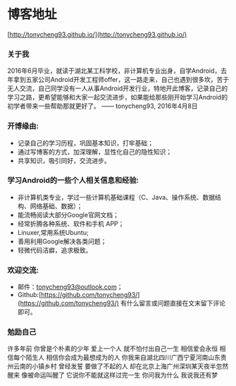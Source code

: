 # 博客地址
[http://tonycheng93.github.io/](http://tonycheng93.github.io/)

### 关于我
2016年6月毕业，就读于湖北某工科学校，非计算机专业出身，自学Android，去年拿到五家公司Android开发工程师offer，这一路走来，自己也遇到很多坎，苦于无人交流，自己同学没有一人从事Android开发行业，特地开此博客，记录自己的学习之路，更希望能够和大家一起交流进步，如果能给那些刚开始学习Android的初学者带来一些帮助那就更好了。  —— tonycheng93, 2016年4月8日



### 开博缘由:

* 记录自己的学习历程，巩固基本知识，打牢基础；
* 通过写博客的方式，加深理解，显性化自己的隐性知识；
* 共享知识，吸引同好，交流进步。

### 学习Android的一些个人相关信息和经验:

* 非计算机类专业，学过一些计算机基础课程（C、Java、操作系统、数据结构、网络基础、数据）；
* 能流畅阅读大部分Google官网文档；
* 经常折腾各种系统、软件和手机 APP；
* Linuxer,常用系统Ubuntu;
* 善用利用Google解决各类问题；
* 轻微代码洁癖，追求极致。

### 欢迎交流:

* 邮件：tonycheng93@outlook.com；
* Github:[https://github.com/tonycheng93/](https://github.com/tonycheng93/)
有什么留言或问题直接在文末留下评论即可。

### 勉励自己

许多年前 你曾是个朴素的少年
爱上一个人 就不怕付出自己一生
相信爱会永恒 相信每个陌生人
相信你会成为最想成为的人
你我来自湖北四川广西宁夏河南山东贵州云南的小镇乡村
曾经发誓 要做了不起的人
却在北京上海广州深圳某天夜半忽然醒来 像被命运叫醒了
它说你不能就这样过完一生
你问我为什么
我说我还有梦